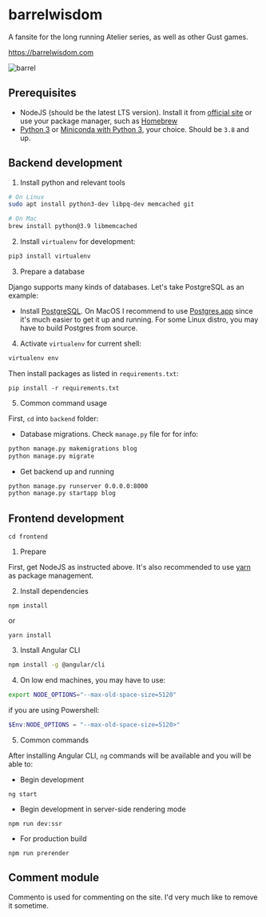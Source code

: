 # barrelwisdom
A fansite for the long running Atelier series, as well as other Gust games.

https://barrelwisdom.com

![barrel](https://barrelwisdom.com/media/main/barrelwisdom.svg)

## Prerequisites

- NodeJS (should be the latest LTS version). Install it from [official site](https://nodejs.org/en/) or use your package manager, such as [Homebrew](https://brew.sh/)
- [Python 3](https://www.python.org/downloads/) or [Miniconda with Python 3](https://docs.conda.io/en/latest/miniconda.html), your choice. Should be `3.8` and up.

## Backend development

1. Install python and relevant tools

```bash
# On Linux
sudo apt install python3-dev libpq-dev memcached git

# On Mac
brew install python@3.9 libmemcached
```

2. Install `virtualenv` for development:

```bash
pip3 install virtualenv
```

3. Prepare a database

Django supports many kinds of databases. Let's take PostgreSQL as an example:

- Install [PostgreSQL](https://www.postgresql.org/download/). On MacOS I recommend to use [Postgres.app](https://postgresapp.com/) since it's much easier to get it up and running. For some Linux distro, you may have to build Postgres from source.

4. Activate `virtualenv` for current shell:

```powershell
virtualenv env
```

Then install packages as listed in `requirements.txt`:

```
pip install -r requirements.txt
```

5. Common command usage

First, `cd` into `backend` folder:

- Database migrations. Check `manage.py` file for for info:

```bash
python manage.py makemigrations blog
python manage.py migrate
```

- Get backend up and running

```bash
python manage.py runserver 0.0.0.0:8000
python manage.py startapp blog
```

## Frontend development

```
cd frontend
```

1. Prepare

First, get NodeJS as instructed above. It's also recommended to use [yarn](https://classic.yarnpkg.com/lang/en/) as package management.

2. Install dependencies

```
npm install
```

or

```
yarn install
```

3. Install Angular CLI

```bash
npm install -g @angular/cli
```

4. On low end machines, you may have to use:

```bash
export NODE_OPTIONS="--max-old-space-size=5120"
```

if you are using Powershell:

```powershell
$Env:NODE_OPTIONS = "--max-old-space-size=5120>"
```

5. Common commands

After installing Angular CLI, `ng` commands will be available and you will be able to:

- Begin development

```
ng start
```


- Begin development in server-side rendering mode

```
npm run dev:ssr
```

- For production build

```
npm run prerender
```

## Comment module

Commento is used for commenting on the site. I'd very much like to remove it sometime.